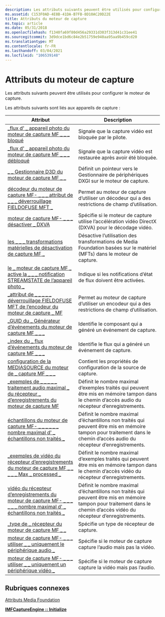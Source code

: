 ```yaml
---
description: Les attributs suivants peuvent être utilisés pour configurer le moteur de capture.
ms.assetid: C153F0AD-4E8B-41DA-B7FB-8D10AC20D22E
title: Attributs du moteur de capture
ms.topic: article
ms.date: 05/31/2018
ms.openlocfilehash: f1340fa69f80d456a29331d303f313d41c31ee41
ms.sourcegitcommit: 3d9dce1bd6c84e2b51759e940aa95aa9b459cd20
ms.translationtype: MT
ms.contentlocale: fr-FR
ms.lasthandoff: 03/04/2021
ms.locfileid: "106539148"
---
```

# <a name="capture-engine-attributes"></a>Attributs du moteur de capture

Les attributs suivants peuvent être utilisés pour configurer le moteur de capture.

Les attributs suivants sont liés aux appareils de capture :



| Attribut                                                                                                                              | Description                                                                                                        |
|----------------------------------------------------------------------------------------------------------------------------------------|--------------------------------------------------------------------------------------------------------------------|
| [\_flux d' \_ appareil photo du moteur de capture MF \_ \_ \_ bloqué](mf-capture-engine-camera-stream-blocked.md)                                            | Signale que la capture vidéo est bloquée par le pilote.                                                         |
| [\_flux d' \_ appareil photo du moteur de capture MF \_ \_ \_ débloqué](mf-capture-engine-camera-stream-unblocked.md)                                        | Signale que la capture vidéo est restaurée après avoir été bloquée.                                                        |
| [\_ \_ Gestionnaire D3D du moteur de capture MF \_ \_](mf-capture-engine-d3d-manager.md)                                                                 | Définit un pointeur vers le Gestionnaire de périphériques DXGI sur le moteur de capture.                                                   |
| [décodeur du moteur de capture MF- \_ \_ \_ attribut de \_ \_ \_ déverrouillage FIELDOFUSE MFT \_](mf-capture-engine-decoder-mft-fieldofuse-unlock-attribute.md)      | Permet au moteur de capture d’utiliser un décodeur qui a des restrictions de champ d’utilisation.                                    |
| [moteur de capture MF- \_ \_ \_ désactiver \_ DXVA](mf-capture-engine-disable-dxva.md)                                                               | Spécifie si le moteur de capture utilise l’accélération vidéo DirectX (DXVA) pour le décodage vidéo.                    |
| [les \_ \_ \_ transformations matérielles de désactivation de capture MF \_](mf-capture-engine-disable-hardware-transforms.md)                                        | Désactive l’utilisation des transformations de Media Foundation basées sur le matériel (MFTs) dans le moteur de capture.                       |
| [le \_ moteur de capture MF \_ active la \_ \_ \_ notification STREAMSTATE de l’appareil photo \_](mf-capture-engine-enable-camera-streamstate-notification.md)         | Indique si les notifications d’état de flux doivent être activées.                                                    |
| [\_attribut de \_ \_ \_ \_ \_ déverrouillage FIELDOFUSE MFT de l’encodeur du moteur de capture \_ MF](mf-capture-engine-encoder-mft-fieldofuse-unlock-attribute.md)      | Permet au moteur de capture d’utiliser un encodeur qui a des restrictions de champ d’utilisation.                                   |
| [\_GUID du \_ Générateur d’événements du moteur de capture MF \_ \_ \_](mf-capture-engine-event-generator-guid.md)                                              | Identifie le composant qui a généré un événement de capture.                                                           |
| [\_index du \_ flux d’événements du moteur de capture MF \_ \_ \_](mf-capture-engine-event-stream-index.md)                                                  | Identifie le flux qui a généré un événement de capture.                                                                 |
| [configuration de la MEDIASOURCE du moteur de \_ capture MF \_ \_ \_](mf-capture-engine-mediasource-config.md)                                                   | Contient les propriétés de configuration de la source de capture.                                                          |
| [\_exemples de \_ \_ \_ \_ \_ traitement audio maximal \_ du récepteur \_ d’enregistrements du moteur de capture MF](mf-capture-engine-record-sink-audio-max-processed-samples.md)     | Définit le nombre maximal d’exemples traités qui peuvent être mis en mémoire tampon dans le chemin d’accès audio du récepteur d’enregistrements.                   |
| [échantillons du moteur de capture MF- \_ \_ \_ \_ \_ \_ nombre maximal d' \_ échantillons non traités \_](mf-capture-engine-record-sink-audio-max-unprocessed-samples.md) | Définit le nombre maximal d’échantillons non traités qui peuvent être mis en mémoire tampon pour traitement dans le chemin d’accès audio du récepteur d’enregistrements. |
| [\_exemples de vidéo du récepteur d’enregistrements du moteur de capture MF \_ \_ \_ \_ \_ Max \_ processed \_](mf-capture-engine-record-sink-video-max-processed-samples.md)     | Définit le nombre maximal d’exemples traités qui peuvent être mis en mémoire tampon dans le chemin d’accès vidéo du récepteur d’enregistrements.                   |
| [vidéo du récepteur d’enregistrements du moteur de capture MF- \_ \_ \_ \_ \_ \_ nombre maximal d' \_ échantillons non traités \_](mf-capture-engine-record-sink-video-max-unprocessed-samples.md) | Définit le nombre maximal d’échantillons non traités qui peuvent être mis en mémoire tampon pour traitement dans le chemin d’accès vidéo du récepteur d’enregistrements.  |
| [\_type de \_ récepteur du moteur de capture MF \_ \_](/windows/desktop/api/mfcaptureengine/ne-mfcaptureengine-mf_capture_engine_sink_type)                                                                     | Spécifie un type de récepteur de capture.                                                                                  |
| [moteur de capture MF- \_ \_ \_ utiliser \_ \_ uniquement le périphérique audio \_](mf-capture-engine-use-audio-device-only.md)                                           | Spécifie si le moteur de capture capture l’audio mais pas la vidéo.                                                 |
| [moteur de capture MF- \_ \_ \_ utiliser \_ \_ uniquement un périphérique vidéo \_](mf-capture-engine-use-video-device-only.md)                                           | Spécifie si le moteur de capture capture la vidéo mais pas l’audio.                                                 |



 

## <a name="related-topics"></a>Rubriques connexes

<dl> <dt>

[Attributs Media Foundation](media-foundation-attributes.md)
</dt> <dt>

[**IMFCaptureEngine :: Initialize**](/windows/desktop/api/mfcaptureengine/nf-mfcaptureengine-imfcaptureengine-initialize)
</dt> </dl>

 

 



